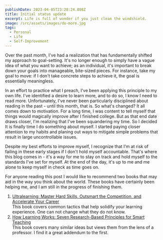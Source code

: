 ```yaml
---
publishDate: 2023-04-05T23:28:24.808Z
title: Initial status update
excerpt: Life is full of wonder if you just clean the windshield.
image: /src/assets/images/do-more.jpg
tags:
  - Personal
  - Life
  - Self-Improvement
---
```


Over the past month, I've had a realization that has fundamentally shifted my approach to goal-setting. It's no longer enough to simply have a vague idea of what you want to achieve; as an individual, it's important to break down your goals into manageable, bite-sized pieces. For instance, take my goal to move: if I don't take concrete steps to achieve it, the goal is essentially meaningless.

In an effort to practice what I preach, I've been applying this principle to my own life. I've identified a desire to learn more, and to do so, I know I need to read more. Unfortunately, I've never been particularly disciplined about reading in the past - until this month, that is. So what's changed? It all comes down to motivation. For a long time, I was content to tell myself that things would magically improve after I finished college. But as that end date draws closer, I'm realizing that I've been squandering my time. So I decided It is finally time I do something about myself. I started paying closer attention to my habits and planing out ways to mitigate simple problems that result in large uncontrollable issues.

Despite my best efforts to improve myself, I recognize that I'm at risk of failing in these early stages if I don't hold myself accountable. That's where this blog comes in - it's a way for me to stay on track and hold myself to the standards I've set for myself. At the end of the day, it's up to me and me alone to keep myself in check as time goes on.

For anyone reading this post I would like to recommend two books that may aid in the way you think about the world. These books have certainly been helping me, and I am still in the progress of finishing them.

1. [﻿﻿Ultralearning: Master Hard Skills, Outsmart the Competition, and Accelerate Your Career](https://www.amazon.com/Ultralearning-Master-Outsmart-Competition-Accelerate/dp/006285268X) \
   This book covers common tactics that help solidify your learning experience. One can not change what they do not know.
2. [﻿How Learning Works: Seven Research-Based Principles for Smart Teaching](https://www.amazon.com/How-Learning-Works-Research-Based-Principles/dp/0470484101)\
   This book covers many similar ideas but views them from the lens of a professor. I find it a great addendum to the first.
